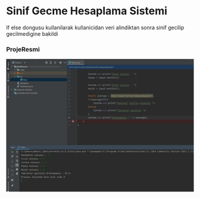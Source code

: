 # Sinif Gecme Hesaplama Sistemi

If else dongusu kullanilarak kullanicidan veri alindiktan sonra sinif gecilip gecilmedigine bakildi

### ProjeResmi

![](sinifgecme.png)
